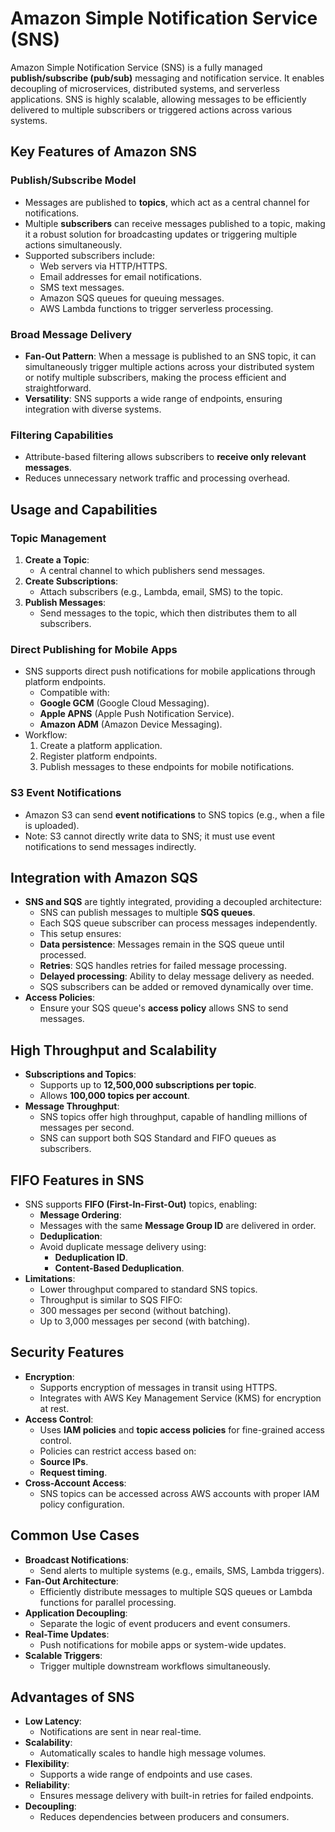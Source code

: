 # Amazon Simple Notification Service (SNS)

Amazon Simple Notification Service (SNS) is a fully managed **publish/subscribe (pub/sub)** messaging and notification service. It enables decoupling of microservices, distributed systems, and serverless applications. SNS is highly scalable, allowing messages to be efficiently delivered to multiple subscribers or triggered actions across various systems.

## Key Features of Amazon SNS

### Publish/Subscribe Model

- Messages are published to **topics**, which act as a central channel for notifications.
- Multiple **subscribers** can receive messages published to a topic, making it a robust solution for broadcasting updates or triggering multiple actions simultaneously.
- Supported subscribers include:
    - Web servers via HTTP/HTTPS.
    - Email addresses for email notifications.
    - SMS text messages.
    - Amazon SQS queues for queuing messages.
    - AWS Lambda functions to trigger serverless processing.

### Broad Message Delivery

- **Fan-Out Pattern**: When a message is published to an SNS topic, it can simultaneously trigger multiple actions across your distributed system or notify multiple subscribers, making the process efficient and straightforward.
- **Versatility**: SNS supports a wide range of endpoints, ensuring integration with diverse systems.

### Filtering Capabilities

- Attribute-based filtering allows subscribers to **receive only relevant messages**.
- Reduces unnecessary network traffic and processing overhead.

## Usage and Capabilities

### Topic Management

1. **Create a Topic**:
    - A central channel to which publishers send messages.
2. **Create Subscriptions**:
    - Attach subscribers (e.g., Lambda, email, SMS) to the topic.
3. **Publish Messages**:
    - Send messages to the topic, which then distributes them to all subscribers.

### Direct Publishing for Mobile Apps

- SNS supports direct push notifications for mobile applications through platform endpoints.
    - Compatible with:
    - **Google GCM** (Google Cloud Messaging).
    - **Apple APNS** (Apple Push Notification Service).
    - **Amazon ADM** (Amazon Device Messaging).
- Workflow:
    1. Create a platform application.
    2. Register platform endpoints.
    3. Publish messages to these endpoints for mobile notifications.

### S3 Event Notifications

- Amazon S3 can send **event notifications** to SNS topics (e.g., when a file is uploaded).
- Note: S3 cannot directly write data to SNS; it must use event notifications to send messages indirectly.

## Integration with Amazon SQS

- **SNS and SQS** are tightly integrated, providing a decoupled architecture:
    - SNS can publish messages to multiple **SQS queues**.
    - Each SQS queue subscriber can process messages independently.
    - This setup ensures:
    - **Data persistence**: Messages remain in the SQS queue until processed.
    - **Retries**: SQS handles retries for failed message processing.
    - **Delayed processing**: Ability to delay message delivery as needed.
    - SQS subscribers can be added or removed dynamically over time.
- **Access Policies**:
    - Ensure your SQS queue's **access policy** allows SNS to send messages.

## High Throughput and Scalability

- **Subscriptions and Topics**:
    - Supports up to **12,500,000 subscriptions per topic**.
    - Allows **100,000 topics per account**.
- **Message Throughput**:
    - SNS topics offer high throughput, capable of handling millions of messages per second.
    - SNS can support both SQS Standard and FIFO queues as subscribers.

## FIFO Features in SNS

- SNS supports **FIFO (First-In-First-Out)** topics, enabling:
    - **Message Ordering**:
    - Messages with the same **Message Group ID** are delivered in order.
    - **Deduplication**:
    - Avoid duplicate message delivery using:
        - **Deduplication ID**.
        - **Content-Based Deduplication**.
- **Limitations**:
    - Lower throughput compared to standard SNS topics.
    - Throughput is similar to SQS FIFO:
    - 300 messages per second (without batching).
    - Up to 3,000 messages per second (with batching).

## Security Features

- **Encryption**:
    - Supports encryption of messages in transit using HTTPS.
    - Integrates with AWS Key Management Service (KMS) for encryption at rest.
- **Access Control**:
    - Uses **IAM policies** and **topic access policies** for fine-grained access control.
    - Policies can restrict access based on:
    - **Source IPs**.
    - **Request timing**.
- **Cross-Account Access**:
    - SNS topics can be accessed across AWS accounts with proper IAM policy configuration.

## Common Use Cases

- **Broadcast Notifications**:
    - Send alerts to multiple systems (e.g., emails, SMS, Lambda triggers).
- **Fan-Out Architecture**:
    - Efficiently distribute messages to multiple SQS queues or Lambda functions for parallel processing.
- **Application Decoupling**:
    - Separate the logic of event producers and event consumers.
- **Real-Time Updates**:
    - Push notifications for mobile apps or system-wide updates.
- **Scalable Triggers**:
    - Trigger multiple downstream workflows simultaneously.

## Advantages of SNS

- **Low Latency**:
    - Notifications are sent in near real-time.
- **Scalability**:
    - Automatically scales to handle high message volumes.
- **Flexibility**:
    - Supports a wide range of endpoints and use cases.
- **Reliability**:
    - Ensures message delivery with built-in retries for failed endpoints.
- **Decoupling**:
    - Reduces dependencies between producers and consumers.
